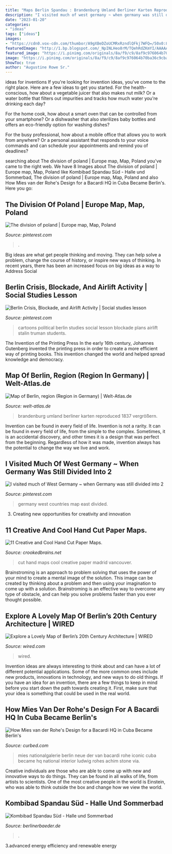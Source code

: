 ```yaml
---
title: "Maps Berlin Spandau : Brandenburg Umland Berliner Karten Reproduced 1837 Vergrößern"
description: "I visited much of west germany ~ when germany was still divided into 2"
date: "2023-01-20"
categories:
- "ideas"
tags: ["ideas"]
images:
- "https://cdn0.vox-cdn.com/thumbor/A9gXBeDZoUCMRxRzndlQFkj7WFQ=/50x0:849x599/1200x800/filters:focal(50x0:849x599)/cdn0.vox-cdn.com/uploads/chorus_image/image/47930535/Screen_20Shot_202015-03-27_20at_207.45.57_20PM.0.png"
featuredImage: "http://1.bp.blogspot.com/_NpINLHeo8rM/TQehRdZKmYI/AAAAAAAA3Js/Kur2QEKotho/s1600/3.jpg"
featured_image: "https://i.pinimg.com/originals/8a/f9/c9/8af9c976064b70ba36c9cbaaabc41756.jpg"
image: "https://i.pinimg.com/originals/8a/f9/c9/8af9c976064b70ba36c9cbaaabc41756.jpg"
ShowToc: true
author: "Augustine Rowe Sr."
---
```



ideas for inventions
If you're looking for invention ideas, you've come to the right place. Here are a few ideas to get you started.
For the health-conscious, how about a vegetable juicer that also makes nut milk? Or a water bottle that filters out impurities and tracks how much water you're drinking each day?

For the home cook, how about a smart oven that can be controlled from your smartphone? Or a dishwasher that also sterilizes baby bottles and offers an eco-friendly option for washing dishes?

For the busy professional, how about a mobile office that allows you to work from anywhere? Or a personal assistant that responds to your voice commands and can schedule your appointments and remind you of deadlines?

	

		
searching about The division of poland | Europe map, Map, Poland you've came to the right web. We have 8 Images about The division of poland | Europe map, Map, Poland like Kombibad Spandau Süd - Halle und Sommerbad, The division of poland | Europe map, Map, Poland and also How Mies van der Rohe&#039;s Design for a Bacardi HQ in Cuba Became Berlin&#039;s. Here you go:
		
    
## The Division Of Poland | Europe Map, Map, Poland

<img loading=lazy src="https://i.pinimg.com/originals/49/8a/d0/498ad0d0a95b7b9e982a231e4f8660c4.jpg" onerror="this.onerror=null;this.src='https://tse3.mm.bing.net/th?id=OIP.EXpwsCr8Z5y2_oQyA7tv1QHaF8&amp;pid=15.1';" alt="The division of poland | Europe map, Map, Poland">

_Source: pinterest.com_

>. 

	

Big ideas are what get people thinking and moving. They can help solve a problem, change the course of history, or inspire new ways of thinking. In recent years, there has been an increased focus on big ideas as a way to Address Social 

    
## Berlin Crisis, Blockade, And Airlift Activity | Social Studies Lesson

<img loading=lazy src="https://i.pinimg.com/originals/8a/f9/c9/8af9c976064b70ba36c9cbaaabc41756.jpg" onerror="this.onerror=null;this.src='https://tse3.mm.bing.net/th?id=OIP.edGvsGQkeHp2y9gwL_KLWAHaDh&amp;pid=15.1';" alt="Berlin Crisis, Blockade, and Airlift Activity | Social studies lesson">

_Source: pinterest.com_

>cartoons political berlin studies social lesson blockade plans airlift stalin truman students. 

	

The Invention of the Printing Press
In the early 16th century, Johannes Gutenberg invented the printing press in order to create a more efficient way of printing books. This invention changed the world and helped spread knowledge and democracy.

    
## Map Of Berlin, Region (Region In Germany) | Welt-Atlas.de

<img loading=lazy src="https://www.welt-atlas.de/datenbank/karten/en/karte-1-1837-en.gif" onerror="this.onerror=null;this.src='https://tse2.mm.bing.net/th?id=OIP.dDj40nhcZUXlMf4zrR5-rgHaF6&amp;pid=15.1';" alt="Map of Berlin, region (Region in Germany) | Welt-Atlas.de">

_Source: welt-atlas.de_

>brandenburg umland berliner karten reproduced 1837 vergrößern. 

	

Invention can be found in every field of life.
Invention is not a rarity. It can be found in every field of life, from the simple to the complex. Sometimes, it is an accidental discovery, and other times it is a design that was perfect from the beginning. Regardless of how it was made, invention always has the potential to change the way we live and work.

    
## I Visited Much Of West Germany ~ When Germany Was Still Divided Into 2

<img loading=lazy src="https://i.pinimg.com/736x/9e/f7/6f/9ef76f07be6bb79552a3c8ccbfc83d28--wiesbaden-different-countries.jpg" onerror="this.onerror=null;this.src='https://tse2.mm.bing.net/th?id=OIP.1bax6m-wxwJOtH8lRBtFVAAAAA&amp;pid=15.1';" alt="I visited much of West Germany ~ when Germany was still divided into 2">

_Source: pinterest.com_

>germany west countries map east divided. 

	

3. Creating new opportunities for creativity and innovation 

    
## 11 Creative And Cool Hand Cut Paper Maps.

<img loading=lazy src="http://1.bp.blogspot.com/_NpINLHeo8rM/TQehRdZKmYI/AAAAAAAA3Js/Kur2QEKotho/s1600/3.jpg" onerror="this.onerror=null;this.src='https://tse2.mm.bing.net/th?id=OIP.A_oYfSgwbyxHswy2e4EzoAHaFs&amp;pid=15.1';" alt="11 Creative and Cool Hand Cut Paper Maps.">

_Source: crookedbrains.net_

>cut hand maps cool creative paper madrid vancouver. 

	

Brainstroming is an approach to problem solving that uses the power of your mind to create a mental image of the solution. This image can be created by thinking about a problem and then using your imagination to come up with a solution. Brainstroming is an effective way to overcome any type of obstacle, and can help you solve problems faster than you ever thought possible.

    
## Explore A Lovely Map Of Berlin’s 20th Century Architecture | WIRED

<img loading=lazy src="https://media.wired.com/photos/592698127034dc5f91bebfc9/191:100/w_1280,c_limit/BrutalistWashingtonMapExamples.jpg?mbid=social_retweet" onerror="this.onerror=null;this.src='https://tse1.mm.bing.net/th?id=OIP.Uxw2l1iXP69bdGg1MCVs0AHaD4&amp;pid=15.1';" alt="Explore a Lovely Map of Berlin’s 20th Century Architecture | WIRED">

_Source: wired.com_

>wired. 

	

Invention ideas are always interesting to think about and can have a lot of different potential applications. Some of the more common ones include new products, innovations in technology, and new ways to do old things. If you have an idea for an invention, there are a few things to keep in mind before you start down the path towards creating it. First, make sure that your idea is something that could be used in the real world.

    
## How Mies Van Der Rohe&#039;s Design For A Bacardi HQ In Cuba Became Berlin&#039;s

<img loading=lazy src="https://cdn0.vox-cdn.com/thumbor/A9gXBeDZoUCMRxRzndlQFkj7WFQ=/50x0:849x599/1200x800/filters:focal(50x0:849x599)/cdn0.vox-cdn.com/uploads/chorus_image/image/47930535/Screen_20Shot_202015-03-27_20at_207.45.57_20PM.0.png" onerror="this.onerror=null;this.src='https://tse3.mm.bing.net/th?id=OIP.YEFPOaVKYFjIW0W7A3fMEgHaE8&amp;pid=15.1';" alt="How Mies van der Rohe&#039;s Design for a Bacardi HQ in Cuba Became Berlin&#039;s">

_Source: curbed.com_

>mies nationalgalerie berlin neue der van bacardi rohe iconic cuba became hq national interior ludwig rohes achim stone via. 

	

Creative individuals are those who are able to come up with new and innovative ways to do things. They can be found in all walks of life, from artists to scientists. One of the most creative people in the world is Einstein, who was able to think outside the box and change how we view the world.

    
## Kombibad Spandau Süd - Halle Und Sommerbad

<img loading=lazy src="https://www.berlinerbaeder.de/fileadmin/_processed_/a/4/csm_3387_Spandau_ee35e026cc.jpg" onerror="this.onerror=null;this.src='https://tse1.mm.bing.net/th?id=OIP._Lc-PmWwserRKDqn_1eHywHaDx&amp;pid=15.1';" alt="Kombibad Spandau Süd - Halle und Sommerbad">

_Source: berlinerbaeder.de_

>. 

	

3.advanced energy efficiency and renewable energy

